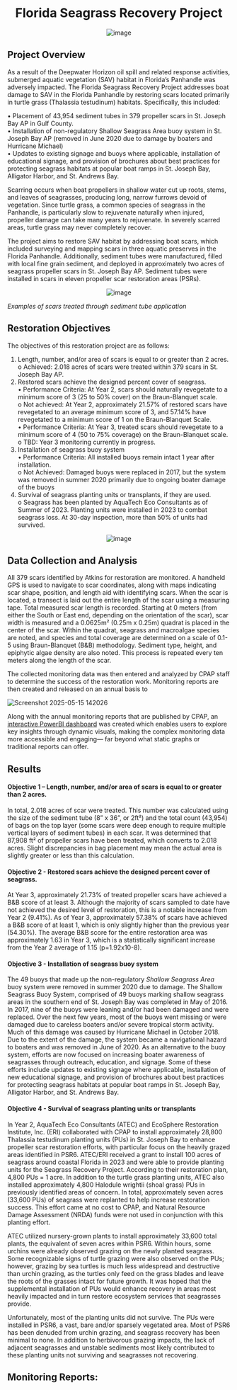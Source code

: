 <div align="center">

# Florida Seagrass Recovery Project
![image](https://github.com/user-attachments/assets/f259e78e-c715-4062-b522-0f5645687b45)

</div>

## Project Overview

As a result of the Deepwater Horizon oil spill and related response activities, submerged aquatic vegetation (SAV) habitat in Florida’s Panhandle was adversely impacted. The Florida Seagrass Recovery Project addresses boat damage to SAV in the Florida Panhandle by restoring scars located primarily in turtle grass (Thalassia testudinum) habitats. Specifically, this included:

•	Placement of 43,954 sediment tubes in 379 propeller scars in St. Joseph Bay AP in Gulf County. <br />
•	Installation of non-regulatory Shallow Seagrass Area buoy system in St. Joseph Bay AP (removed in June 2020 due to damage by boaters and Hurricane Michael)<br />
•	Updates to existing signage and buoys where applicable, installation of educational signage, and provision of brochures about best practices for protecting seagrass habitats at popular boat ramps in St. Joseph Bay, Alligator Harbor, and St. Andrews Bay.

Scarring occurs when boat propellers in shallow water cut up roots, stems, and leaves of seagrasses, producing long, narrow furrows devoid of vegetation. Since turtle grass, a common species of seagrass in the Panhandle, is particularly slow to rejuvenate naturally when injured, propeller damage can take many years to rejuvenate. In severely scarred areas, turtle grass may never completely recover.  

The project aims to restore SAV habitat by addressing boat scars, which included surveying and mapping scars in three aquatic preserves in the Florida Panhandle. Additionally, sediment tubes were manufactured, filled with local fine grain sediment, and deployed in approximately two acres of seagrass propeller scars in St. Joseph Bay AP. Sediment tubes were installed in scars in eleven propeller scar restoration areas (PSRs).

<div align="center">
  
![image](https://github.com/user-attachments/assets/13c5c77a-d5e5-416f-bbfd-e4c769dee827)

</div>

_Examples of scars treated through sediment tube application_

## Restoration Objectives

The objectives of this restoration project are as follows:

1.	Length, number, and/or area of scars is equal to or greater than 2 acres.<br/>
o	Achieved: 2.018 acres of scars were treated within 379 scars in St. Joseph Bay AP.<br/>
2.	Restored scars achieve the designed percent cover of seagrass.<br/>
•	Performance Criteria: At Year 2, scars should naturally revegetate to a minimum score of 3 (25 to 50% cover) on the Braun-Blanquet scale.<br/>
o	Not achieved: At Year 2, approximately 21.57% of restored scars have revegetated to an average minimum score of 3, and 57.14% have revegetated to a minimum score of 1 on the Braun-Blanquet Scale.<br/>
•	Performance Criteria: At Year 3, treated scars should revegetate to a minimum score of 4 (50 to 75% coverage) on the Braun-Blanquet scale.<br/>
o	TBD: Year 3 monitoring currently in progress.<br/>
3.	Installation of seagrass buoy system <br/>
•	Performance Criteria: All installed buoys remain intact 1 year after installation.<br/>
o	Not Achieved: Damaged buoys were replaced in 2017, but the system was removed in summer 2020 primarily due to ongoing boater damage of the buoys<br/>
4.	Survival of seagrass planting units or transplants, if they are used. <br/>
o	Seagrass has been planted by AquaTech Eco Consultants as of Summer of 2023. Planting units were installed in 2023 to combat seagrass loss. At 30-day inspection, more than 50% of units had survived. <br/>

<div align="center">

![image](https://github.com/user-attachments/assets/ca3366a3-c4e7-48e5-9c53-a861d6b6f501)

</div>

## Data Collection and Analysis

All 379 scars identified by Atkins for restoration are monitored. A handheld GPS is used to navigate to scar coordinates, along with maps indicating scar shape, position, and length aid with identifying scars. When the scar is located, a transect is laid out the entire length of the scar using a measuring tape. Total measured scar length is recorded. Starting at 0 meters (from either the South or East end, depending on the orientation of the scar), scar width is measured and a 0.0625m² (0.25m x 0.25m) quadrat is placed in the center of the scar. Within the quadrat, seagrass and macroalgae species are noted, and species and total coverage are determined on a scale of 0.1-5 using Braun-Blanquet (B&B) methodology. Sediment type, height, and epiphytic algae density are also noted. This process is repeated every ten meters along the length of the scar.

The collected monitoring data was then entered and analyzed by CPAP staff to determine the success of the restoration work. Monitoring reports are then created and released on an annual basis to 

![Screenshot 2025-05-15 142026](https://github.com/user-attachments/assets/a7c72bc9-3b65-4249-8347-3573053167b9)

Along with the annual monitoring reports that are published by CPAP, an [interactive PowerBI dashboard](https://app.powerbi.com/view?r=eyJrIjoiODhhZGQxZmYtYjYzYy00MTQ0LWI3M2EtZmE3NzdlODdlOGE3IiwidCI6ImI2MjAxOTYwLTQ1YmEtNGI3OC1iMDgwLWYxYzQzM2ZmNmUzNiIsImMiOjZ9) was created which enables users to explore key insights through dynamic visuals, making the complex monitoring data more accessible and engaging— far beyond what static graphs or traditional reports can offer.

## Results

#### Objective 1 – Length, number, and/or area of scars is equal to or greater than 2 acres.

In total, 2.018 acres of scar were treated. This number was calculated using the size of the sediment tube (8” x 36”, or 2ft²) and the total count (43,954) of bags on the top layer (some scars were deep enough to require multiple vertical layers of sediment tubes) in each scar. It was determined that 87,908 ft² of propeller scars have been treated, which converts to 2.018 acres. Slight discrepancies in bag placement may mean the actual area is slightly greater or less than this calculation. 
 
#### Objective 2 - Restored scars achieve the designed percent cover of seagrass.

At Year 3, approximately 21.73% of treated propeller scars have achieved a B&B score of at least 3. Although the majority of scars sampled to date have not achieved the desired level of restoration, this is a notable increase from Year 2 (9.41%). As of Year 3, approximately 57.38% of scars have achieved a B&B score of at least 1, which is only slightly higher than the previous year (54.30%). The average B&B score for the entire restoration area was approximately 1.63 in Year 3, which is a statistically significant increase from the Year 2 average of 1.15 (p=1.92x10-8).  

#### Objective 3 - Installation of seagrass buoy system

The 49 buoys that made up the non-regulatory _Shallow Seagrass Area_ buoy system were removed in summer 2020 due to damage. The Shallow Seagrass Buoy System, comprised of 49 buoys marking shallow seagrass areas in the southern end of St. Joseph Bay was completed in May of 2016. In 2017, nine of the buoys were leaning and/or had been damaged and were replaced. Over the next few years, most of the buoys went  missing or were damaged due to careless boaters and/or severe tropical storm activity. Much of this damage was caused by Hurricane Michael in October 2018. Due to the extent of the damage, the system became a navigational hazard to boaters and was removed in June of 2020. As an alternative to the buoy system, efforts are now focused on increasing boater awareness of seagrasses through outreach, education, and signage. Some of these efforts include updates to existing signage where applicable, installation of new educational signage, and provision of brochures about best practices for protecting seagrass habitats at popular boat ramps in St. Joseph Bay, Alligator Harbor, and St. Andrews Bay.

#### Objective 4 - Survival of seagrass planting units or transplants

In Year 2, AquaTech Eco Consultants (ATEC) and EcoSphere Restoration Institute, Inc. (ERI) collaborated with CPAP to install approximately 28,800 Thalassia testudinum planting units (PUs) in St. Joseph Bay to enhance propeller scar restoration efforts, with particular focus on the heavily grazed areas identified in PSR6. ATEC/ERI received a grant to install 100 acres of seagrass around coastal Florida in 2023 and were able to provide planting units for the Seagrass Recovery Project. According to their restoration plan, 4,800 PUs = 1 acre. In addition to the turtle grass planting units, ATEC also installed approximately 4,800 Halodule wrightii (shoal grass) PUs in previously identified areas of concern. In total, approximately seven acres (33,600 PUs) of seagrass were replanted to help increase restoration success. This effort came at no cost to CPAP, and Natural Resource Damage Assessment (NRDA) funds were not used in conjunction with this planting effort.

ATEC utilized nursery-grown plants to install approximately 33,600 total plants, the equivalent of seven acres within PSR6. Within hours, some urchins were already observed grazing on the newly planted seagrass. Some recognizable signs of turtle grazing were also observed on the PUs; however, grazing by sea turtles is much less widespread and destructive than urchin grazing, as the turtles only feed on the grass blades and leave the roots of the grasses intact for future growth. It was hoped that the supplemental installation of PUs would enhance recovery in areas most heavily impacted and in turn restore ecosystem services that seagrasses provide.

Unfortunately, most of the planting units did not survive. The PUs were installed in PSR6, a vast, bare and/or sparsely vegetated area. Most of PSR6 has been denuded from urchin grazing, and seagrass recovery has been minimal to none. In addition to herbivorous grazing impacts, the lack of adjacent seagrasses and unstable sediments most likely contributed to these planting units not surviving and seagrasses not recovering. 

## Monitoring Reports:

